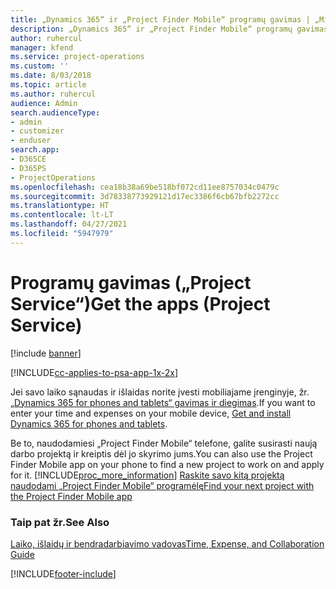 ```yaml
---
title: „Dynamics 365“ ir „Project Finder Mobile“ programų gavimas | „MicrosoftDocs“
description: „Dynamics 365“ ir „Project Finder Mobile“ programų gavimas
author: ruhercul
manager: kfend
ms.service: project-operations
ms.custom: ''
ms.date: 8/03/2018
ms.topic: article
ms.author: ruhercul
audience: Admin
search.audienceType:
- admin
- customizer
- enduser
search.app:
- D365CE
- D365PS
- ProjectOperations
ms.openlocfilehash: cea18b38a69be518bf072cd11ee8757034c0479c
ms.sourcegitcommit: 3d78338773929121d17ec3386f6cb67bfb2272cc
ms.translationtype: HT
ms.contentlocale: lt-LT
ms.lasthandoff: 04/27/2021
ms.locfileid: "5947979"
---
```

# <a name="get-the-apps-project-service"></a><span data-ttu-id="a5dec-103">Programų gavimas („Project Service“)</span><span class="sxs-lookup"><span data-stu-id="a5dec-103">Get the apps (Project Service)</span></span>

[!include [banner](../includes/psa-now-project-operations.md)]

[!INCLUDE[cc-applies-to-psa-app-1x-2x](../includes/cc-applies-to-psa-app-1x-2x.md)]

<span data-ttu-id="a5dec-104">Jei savo laiko sąnaudas ir išlaidas norite įvesti mobiliajame įrenginyje, žr. [„Dynamics 365 for phones and tablets“ gavimas ir diegimas](/dynamics365/mobile-app/dynamics-365-phones-tablets-users-guide).</span><span class="sxs-lookup"><span data-stu-id="a5dec-104">If you want to enter your time and expenses on your mobile device, [Get and install Dynamics 365 for phones and tablets](/dynamics365/mobile-app/dynamics-365-phones-tablets-users-guide).</span></span>  
  
 <span data-ttu-id="a5dec-105">Be to, naudodamiesi „Project Finder Mobile“ telefone, galite susirasti naują darbo projektą ir kreiptis dėl jo skyrimo jums.</span><span class="sxs-lookup"><span data-stu-id="a5dec-105">You can also use the Project Finder Mobile app on your phone to find a new project to work on and apply for it.</span></span> [!INCLUDE[proc_more_information](../includes/proc-more-information.md)] <span data-ttu-id="a5dec-106">[Raskite savo kitą projektą naudodami „Project Finder Mobile“ programėlę](../psa/find-next-project-finder-mobile-app.md)</span><span class="sxs-lookup"><span data-stu-id="a5dec-106">[Find your next project with the Project Finder Mobile app](../psa/find-next-project-finder-mobile-app.md)</span></span> 
  
### <a name="see-also"></a><span data-ttu-id="a5dec-107">Taip pat žr.</span><span class="sxs-lookup"><span data-stu-id="a5dec-107">See Also</span></span>  
 [<span data-ttu-id="a5dec-108">Laiko, išlaidų ir bendradarbiavimo vadovas</span><span class="sxs-lookup"><span data-stu-id="a5dec-108">Time, Expense, and Collaboration Guide</span></span>](../psa/time-expense-collaboration-guide.md)


[!INCLUDE[footer-include](../includes/footer-banner.md)]